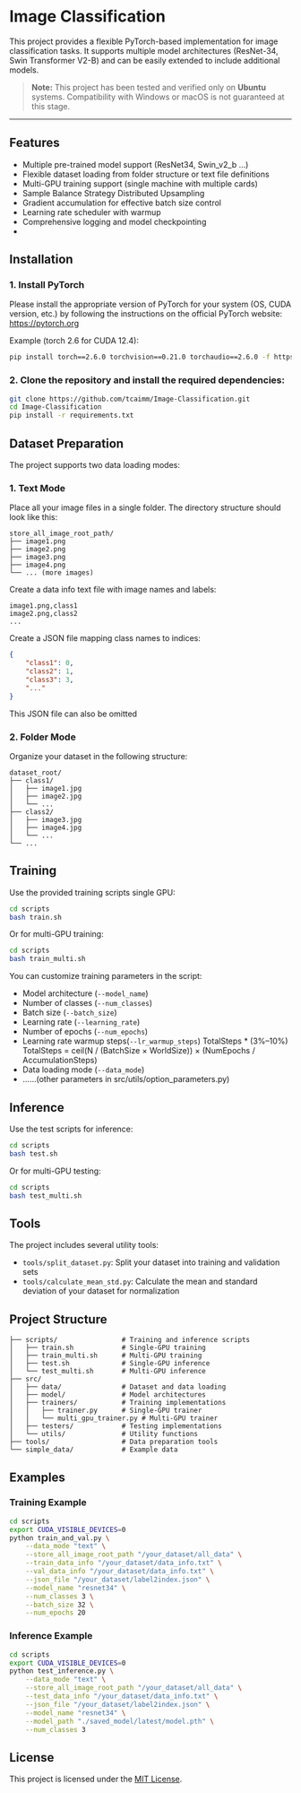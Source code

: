 # Image Classification

This project provides a flexible PyTorch-based implementation for image classification tasks. It supports multiple model architectures (ResNet-34, Swin Transformer V2-B) and can be easily extended to include additional models.

> **Note:** This project has been tested and verified only on **Ubuntu** systems. Compatibility with Windows or macOS is not guaranteed at this stage.

---

## Features

- Multiple pre-trained model support (ResNet34, Swin_v2_b ...)
- Flexible dataset loading from folder structure or text file definitions
- Multi-GPU training support (single machine with multiple cards)
- Sample Balance Strategy Distributed Upsampling
- Gradient accumulation for effective batch size control
- Learning rate scheduler with warmup
- Comprehensive logging and model checkpointing
-

## Installation

### 1. Install PyTorch

Please install the appropriate version of PyTorch for your system (OS, CUDA version, etc.) by following the instructions on the official PyTorch website: https://pytorch.org

Example (torch 2.6 for CUDA 12.4):
```bash
pip install torch==2.6.0 torchvision==0.21.0 torchaudio==2.6.0 -f https://download.pytorch.org/whl/cu124
```

### 2. Clone the repository and install the required dependencies:
```bash
git clone https://github.com/tcaimm/Image-Classification.git
cd Image-Classification
pip install -r requirements.txt
```

## Dataset Preparation

The project supports two data loading modes:

### 1. Text Mode
Place all your image files in a single folder. The directory structure should look like this:
```
store_all_image_root_path/
├── image1.png
├── image2.png
├── image3.png
├── image4.png
└── ... (more images)
```

Create a data info text file with image names and labels:
```
image1.png,class1
image2.png,class2
...
```

Create a JSON file mapping class names to indices:
```json
{
    "class1": 0,
    "class2": 1,
    "class3": 3,
    "..."
}
```
This JSON file can also be omitted

### 2. Folder Mode

Organize your dataset in the following structure:
```
dataset_root/
├── class1/
│   ├── image1.jpg
│   ├── image2.jpg
│   └── ...
├── class2/
│   ├── image3.jpg
│   ├── image4.jpg
│   └── ...
└── ...
```

## Training

Use the provided training scripts single GPU:

```bash
cd scripts
bash train.sh
```

Or for multi-GPU training:

```bash
cd scripts
bash train_multi.sh
```

You can customize training parameters in the script:

- Model architecture (`--model_name`)
- Number of classes (`--num_classes`)
- Batch size (`--batch_size`)
- Learning rate (`--learning_rate`)
- Number of epochs (`--num_epochs`)
- Learning rate warmup steps(`--lr_warmup_steps`) TotalSteps * (3%–10%) \
TotalSteps = ceil(N / (BatchSize × WorldSize)) × (NumEpochs / AccumulationSteps)
- Data loading mode (`--data_mode`)
- ......(other parameters in src/utils/option_parameters.py)

## Inference

Use the test scripts for inference:

```bash
cd scripts
bash test.sh
```

Or for multi-GPU testing:

```bash
cd scripts
bash test_multi.sh
```

## Tools

The project includes several utility tools:

- `tools/split_dataset.py`: Split your dataset into training and validation sets
- `tools/calculate_mean_std.py`: Calculate the mean and standard deviation of your dataset for normalization

## Project Structure

```
├── scripts/                # Training and inference scripts
│   ├── train.sh            # Single-GPU training
│   ├── train_multi.sh      # Multi-GPU training
│   ├── test.sh             # Single-GPU inference
│   └── test_multi.sh       # Multi-GPU inference
├── src/
│   ├── data/               # Dataset and data loading
│   ├── model/              # Model architectures
│   ├── trainers/           # Training implementations
│   │   ├── trainer.py      # Single-GPU trainer
│   │   └── multi_gpu_trainer.py # Multi-GPU trainer
│   ├── testers/            # Testing implementations
│   └── utils/              # Utility functions
├── tools/                  # Data preparation tools
└── simple_data/            # Example data
```

## Examples

### Training Example

```bash
cd scripts
export CUDA_VISIBLE_DEVICES=0
python train_and_val.py \
    --data_mode "text" \
    --store_all_image_root_path "/your_dataset/all_data" \
    --train_data_info "/your_dataset/data_info.txt" \
    --val_data_info "/your_dataset/data_info.txt" \
    --json_file "/your_dataset/label2index.json" \
    --model_name "resnet34" \
    --num_classes 3 \
    --batch_size 32 \
    --num_epochs 20
```

### Inference Example

```bash
cd scripts
export CUDA_VISIBLE_DEVICES=0
python test_inference.py \
    --data_mode "text" \
    --store_all_image_root_path "/your_dataset/all_data" \
    --test_data_info "/your_dataset/data_info.txt" \
    --json_file "/your_dataset/label2index.json" \
    --model_name "resnet34" \
    --model_path "./saved_model/latest/model.pth" \
    --num_classes 3
```

## License

This project is licensed under the [MIT License](LICENSE).
